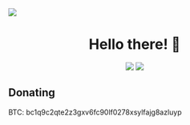 <span class="badge-buymeacoffee">
<a href="https://ko-fi.com/RadonCoding" title="Donate to me using Buy Me A Coffee"><img src="https://img.shields.io/badge/buy%20me%20a%20coffee-donate-yellow.svg" /></a>
</span>

<h1 align="center">Hello there! 👋</h1>

<p align="center">
  <img src ="https://github-readme-stats.vercel.app/api?username=RadonCoding&hide_border=true&show_icons=true&include_all_commits=true&show_icons=true&title_color=fff&icon_color=ff0000&text_color=9f9f9f&bg_color=00000000">
  <img src ="https://github-readme-stats.vercel.app/api/top-langs/?username=RadonCoding&hide_border=true&layout=compact&show_icons=true&title_color=fff&icon_color=ff0000&text_color=9f9f9f&bg_color=00000000">
</p>

## Donating
BTC: bc1q9c2qte2z3gxv6fc90lf0278xsylfajg8azluyp
